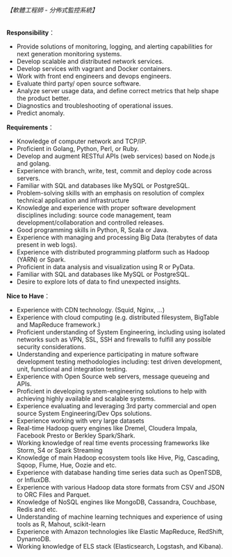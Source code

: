###### 【軟體工程師 - 分佈式監控系統】

**Responsibility**：

- Provide solutions of monitoring, logging, and alerting capabilities for next generation monitoring systems.
- Develop scalable and distributed network services.
- Develop services with vagrant and Docker containers.
- Work with front end engineers and devops engineers.
- Evaluate third party/ open source software.
- Analyze server usage data, and define correct metrics that help shape the product better.
- Diagnostics and troubleshooting of operational issues.
- Predict anomaly.

**Requirements**：

- Knowledge of computer network and TCP/IP.
- Proficient in Golang, Python, Perl, or Ruby.
- Develop and augment RESTful APIs (web services) based on Node.js and golang.
- Experience with branch, write, test, commit and deploy code across servers.
- Familiar with SQL and databases like MySQL or PostgreSQL.
- Problem-solving skills with an emphasis on resolution of complex technical application and infrastructure
- Knowledge and experience with proper software development disciplines including: source code management, team development/collaboration and controlled releases.
- Good programming skills in Python, R, Scala or Java.
- Experience with managing and processing Big Data (terabytes of data present in web logs).
- Experience with distributed programming platform such as Hadoop (YARN) or Spark.
- Proficient in data analysis and visualization using R or PyData.
- Familiar with SQL and databases like MySQL or PostgreSQL.
- Desire to explore lots of data to find unexpected insights.

**Nice to Have**：

- Experience with CDN technology. (Squid, Nginx, ...)
- Experience with cloud computing (e.g. distributed filesystem, BigTable and MapReduce framework.)
- Proficient understanding of System Engineering, including using isolated networks such as VPN, SSL, SSH and firewalls to fulfill any possible security considerations.
- Understanding and experience participating in mature software development testing methodologies including: test driven development, unit, functional and integration testing.
- Experience with Open Source web servers, message queueing and APIs.
- Proficient in developing system-engineering solutions to help with achieving highly available and scalable systems.
- Experience evaluating and leveraging 3rd party commercial and open source System Engineering/Dev Ops solutions.
- Experience working with very large datasets
- Real-time Hadoop query engines like Dremel, Cloudera Impala, Facebook Presto or Berkley Spark/Shark.
- Working knowledge of real time events processing frameworks like Storm, S4 or Spark Streaming
- Knowledge of main Hadoop ecosystem tools like Hive, Pig, Cascading, Sqoop, Flume, Hue, Oozie and etc.
- Experience with database handing time series data such as OpenTSDB, or InfluxDB.
- Experience with various Hadoop data store formats from CSV and JSON to ORC Files and Parquet.
- Knowledge of NoSQL engines like MongoDB, Cassandra, Couchbase, Redis and etc.
- Understanding of machine learning techniques and experience of using tools as R, Mahout, scikit-learn
- Experience with Amazon technologies like Elastic MapReduce, RedShift, DynamoDB.
- Working knowledge of ELS stack (Elasticsearch, Logstash, and Kibana).
